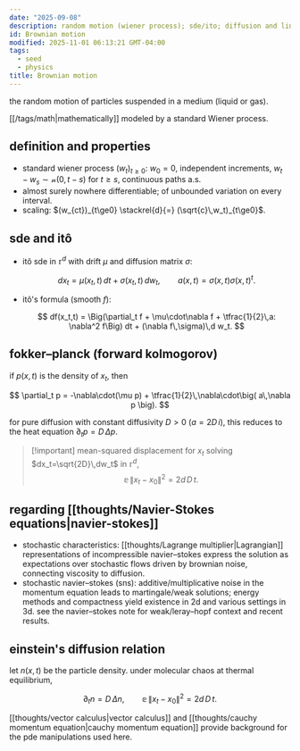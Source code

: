 ```yaml
---
date: "2025-09-08"
description: random motion (wiener process); sde/ito; diffusion and links to navier–stokes.
id: Brownian motion
modified: 2025-11-01 06:13:21 GMT-04:00
tags:
  - seed
  - physics
title: Brownian motion
---
```


the random motion of particles suspended in a medium (liquid or gas).

[[/tags/math|mathematically]] modeled by a standard Wiener process.

## definition and properties

- standard wiener process $(w_t)_{t\ge 0}$: $w_0=0$, independent increments, $w_t-w_s\sim\mathcal{n}(0,t-s)$ for $t\ge s$, continuous paths a.s.
- almost surely nowhere differentiable; of unbounded variation on every interval.
- scaling: $(w_{ct})_{t\ge0} \stackrel{d}{=} (\sqrt{c}\,w_t)_{t\ge0}$.

## sde and itô

- itô sde in $\mathbb{r}^d$ with drift $\mu$ and diffusion matrix $\sigma$:

  $$
  d x_t = \mu(x_t,t)\,dt + \sigma(x_t,t)\,d w_t,\qquad a(x,t)=\sigma(x,t)\sigma(x,t)^t.
  $$

- itô's formula (smooth $f$):

  $$
  df(x_t,t) = \Big(\partial_t f + \mu\cdot\nabla f + \tfrac{1}{2}\,a: \nabla^2 f\Big) dt + (\nabla f\,\sigma)\,d w_t.
  $$

## fokker–planck (forward kolmogorov)

if $p(x,t)$ is the density of $x_t$, then

$$
\partial_t p = -\nabla\cdot(\mu p) + \tfrac{1}{2}\,\nabla\cdot\big( a\,\nabla p \big).
$$

for pure diffusion with constant diffusivity $D>0$ ($a=2D\,i$), this reduces to the heat equation $\partial_t p = D\,\Delta p$.

> [!important] mean-squared displacement
> for $x_t$ solving $dx_t=\sqrt{2D}\,dw_t$ in $\mathbb{r}^d$,
> $$\mathbb{e}\,\|x_t-x_0\|^2 = 2 d\, D\, t.$$

## regarding [[thoughts/Navier-Stokes equations|navier-stokes]]

- stochastic characteristics: [[thoughts/Lagrange multiplier|Lagrangian]] representations of incompressible navier–stokes express the solution as expectations over stochastic flows driven by brownian noise, connecting viscosity to diffusion.
- stochastic navier–stokes (sns): additive/multiplicative noise in the momentum equation leads to martingale/weak solutions; energy methods and compactness yield existence in 2d and various settings in 3d. see the navier–stokes note for weak/leray–hopf context and recent results.

## einstein's diffusion relation

let $n(x,t)$ be the particle density. under molecular chaos at thermal equilibrium,

$$
\partial_t n = D\,\Delta n,\qquad \mathbb{e}\,\|x_t-x_0\|^2 = 2 d\, D\, t.
$$

[[thoughts/vector calculus|vector calculus]] and [[thoughts/cauchy momentum equation|cauchy momentum equation]] provide background for the pde manipulations used here.
